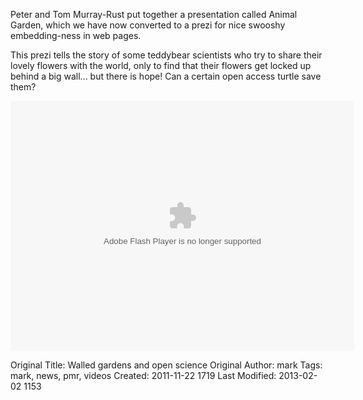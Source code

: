 Peter and Tom Murray-Rust put together a presentation called Animal Garden, which we have now converted to a prezi for nice swooshy embedding-ness in web pages.

This prezi tells the story of some teddybear scientists who try to share their lovely flowers with the world, only to find that their flowers get locked up behind a big wall... but there is hope! Can a certain open access turtle save them?

<div class="prezi-player"><style type="text/css" media="screen">.prezi-player { width: 550px; } .prezi-player-links { text-align: center; }</style><object id="prezi_curtjkrhlagu" name="prezi_curtjkrhlagu" classid="clsid:D27CDB6E-AE6D-11cf-96B8-444553540000" width="550" height="400"><param name="movie" value="http://prezi.com/bin/preziloader.swf"/><param name="allowfullscreen" value="true"/><param name="allowscriptaccess" value="always"/><param name="bgcolor" value="#ffffff"/><param name="flashvars" value="prezi_id=curtjkrhlagu&amp;lock_to_path=0&amp;color=ffffff&amp;autoplay=no&amp;autohide_ctrls=0"/><embed id="preziEmbed_curtjkrhlagu" name="preziEmbed_curtjkrhlagu" src="http://prezi.com/bin/preziloader.swf" type="application/x-shockwave-flash" allowfullscreen="true" allowscriptaccess="always" width="550" height="400" bgcolor="#ffffff" flashvars="prezi_id=curtjkrhlagu&amp;lock_to_path=0&amp;color=ffffff&amp;autoplay=no&amp;autohide_ctrls=0"></embed></object><div class="prezi-player-links"></div></div>



Original Title: Walled gardens and open science
Original Author: mark
Tags: mark, news, pmr, videos
Created: 2011-11-22 1719
Last Modified: 2013-02-02 1153
